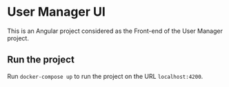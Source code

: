 # User Manager UI
This is an Angular project considered as the Front-end of the User Manager project.
## Run the project

Run `docker-compose up` to run the project on the URL `localhost:4200`.

